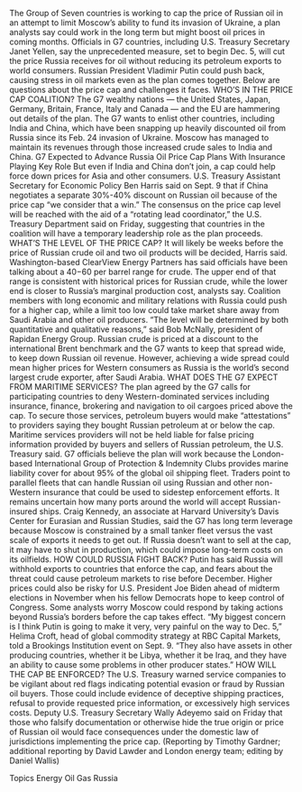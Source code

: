 The Group of Seven countries is working to cap the price of Russian oil in an attempt to limit Moscow’s ability to fund its invasion of Ukraine, a plan analysts say could work in the long term but might boost oil prices in coming months.
Officials in G7 countries, including U.S. Treasury Secretary Janet Yellen, say the unprecedented measure, set to begin Dec. 5, will cut the price Russia receives for oil without reducing its petroleum exports to world consumers.
Russian President Vladimir Putin could push back, causing stress in oil markets even as the plan comes together.
Below are questions about the price cap and challenges it faces.
WHO’S IN THE PRICE CAP COALITION?
The G7 wealthy nations — the United States, Japan, Germany, Britain, France, Italy and Canada — and the EU are hammering out details of the plan. The G7 wants to enlist other countries, including India and China, which have been snapping up heavily discounted oil from Russia since its Feb. 24 invasion of Ukraine.
Moscow has managed to maintain its revenues through those increased crude sales to India and China.
G7 Expected to Advance Russia Oil Price Cap Plans With Insurance Playing Key Role
But even if India and China don’t join, a cap could help force down prices for Asia and other consumers. U.S. Treasury Assistant Secretary for Economic Policy Ben Harris said on Sept. 9 that if China negotiates a separate 30%-40% discount on Russian oil because of the price cap “we consider that a win.”
The consensus on the price cap level will be reached with the aid of a “rotating lead coordinator,” the U.S. Treasury Department said on Friday, suggesting that countries in the coalition will have a temporary leadership role as the plan proceeds.
WHAT’S THE LEVEL OF THE PRICE CAP?
It will likely be weeks before the price of Russian crude oil and two oil products will be decided, Harris said.
Washington-based ClearView Energy Partners has said officials have been talking about a $40-$60 per barrel range for crude. The upper end of that range is consistent with historical prices for Russian crude, while the lower end is closer to Russia’s marginal production cost, analysts say.
Coalition members with long economic and military relations with Russia could push for a higher cap, while a limit too low could take market share away from Saudi Arabia and other oil producers. “The level will be determined by both quantitative and qualitative reasons,” said Bob McNally, president of Rapidan Energy Group.
Russian crude is priced at a discount to the international Brent benchmark and the G7 wants to keep that spread wide, to keep down Russian oil revenue.
However, achieving a wide spread could mean higher prices for Western consumers as Russia is the world’s second largest crude exporter, after Saudi Arabia.
WHAT DOES THE G7 EXPECT FROM MARITIME SERVICES?
The plan agreed by the G7 calls for participating countries to deny Western-dominated services including insurance, finance, brokering and navigation to oil cargoes priced above the cap.
To secure those services, petroleum buyers would make “attestations” to providers saying they bought Russian petroleum at or below the cap.
Maritime services providers will not be held liable for false pricing information provided by buyers and sellers of Russian petroleum, the U.S. Treasury said.
G7 officials believe the plan will work because the London-based International Group of Protection & Indemnity Clubs provides marine liability cover for about 95% of the global oil shipping fleet.
Traders point to parallel fleets that can handle Russian oil using Russian and other non-Western insurance that could be used to sidestep enforcement efforts.
It remains uncertain how many ports around the world will accept Russian-insured ships.
Craig Kennedy, an associate at Harvard University’s Davis Center for Eurasian and Russian Studies, said the G7 has long term leverage because Moscow is constrained by a small tanker fleet versus the vast scale of exports it needs to get out. If Russia doesn’t want to sell at the cap, it may have to shut in production, which could impose long-term costs on its oilfields.
HOW COULD RUSSIA FIGHT BACK?
Putin has said Russia will withhold exports to countries that enforce the cap, and fears about the threat could cause petroleum markets to rise before December.
Higher prices could also be risky for U.S. President Joe Biden ahead of midterm elections in November when his fellow Democrats hope to keep control of Congress.
Some analysts worry Moscow could respond by taking actions beyond Russia’s borders before the cap takes effect.
“My biggest concern is I think Putin is going to make it very, very painful on the way to Dec. 5,” Helima Croft, head of global commodity strategy at RBC Capital Markets, told a Brookings Institution event on Sept. 9. “They also have assets in other producing countries, whether it be Libya, whether it be Iraq, and they have an ability to cause some problems in other producer states.”
HOW WILL THE CAP BE ENFORCED?
The U.S. Treasury warned service companies to be vigilant about red flags indicating potential evasion or fraud by Russian oil buyers. Those could include evidence of deceptive shipping practices, refusal to provide requested price information, or excessively high services costs.
Deputy U.S. Treasury Secretary Wally Adeyemo said on Friday that those who falsify documentation or otherwise hide the true origin or price of Russian oil would face consequences under the domestic law of jurisdictions implementing the price cap.
(Reporting by Timothy Gardner; additional reporting by David Lawder and London energy team; editing by Daniel Wallis)

Topics
Energy
Oil Gas
Russia

